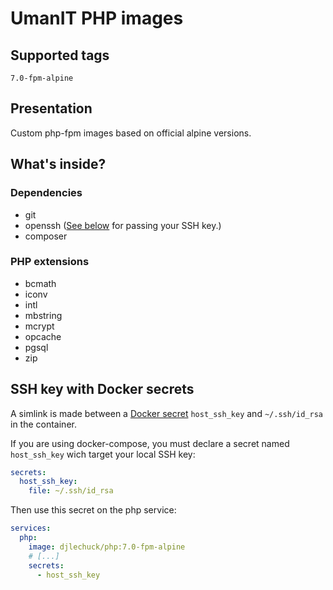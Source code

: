 # UmanIT PHP images

## Supported tags
`7.0-fpm-alpine`

## Presentation
Custom php-fpm images based on official alpine versions.

## What's inside?
### Dependencies
* git
* openssh ([See below](#SSH-key-with-Docker-secrets) for passing your SSH key.)
* composer

### PHP extensions
* bcmath
* iconv
* intl
* mbstring
* mcrypt
* opcache
* pgsql
* zip

## SSH key with Docker secrets
A simlink is made between a [Docker secret](https://docs.docker.com/engine/swarm/secrets/) `host_ssh_key` and `~/.ssh/id_rsa` in the container.

If you are using docker-compose, you must declare a secret named `host_ssh_key` wich target your local SSH key:
```yaml
secrets:
  host_ssh_key:
    file: ~/.ssh/id_rsa
```

Then use this secret on the php service:
```yaml
services:
  php:
    image: djlechuck/php:7.0-fpm-alpine
    # [...]
    secrets:
      - host_ssh_key
```
